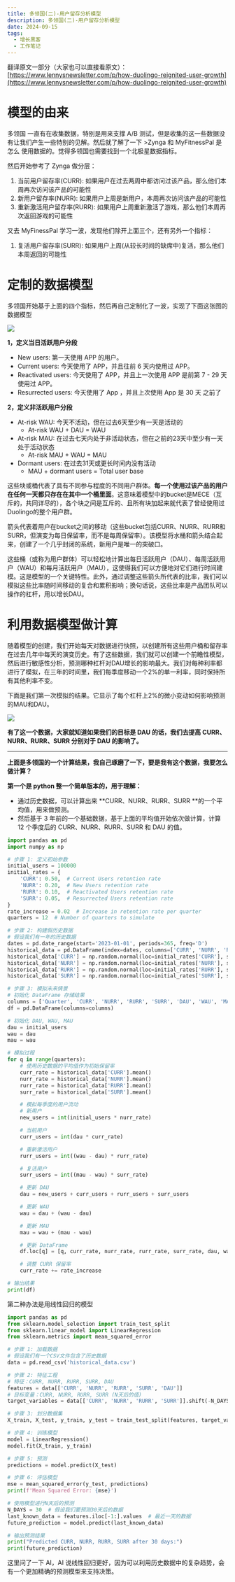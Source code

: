 ```yaml
---
title: 多领国(二)-用户留存分析模型
description: 多领国(二)-用户留存分析模型
date: 2024-09-15
tags:
  - 增长黑客
  - 工作笔记
---
```



翻译原文一部分（大家也可以直接看原文）：[https://www.lennysnewsletter.com/p/how-duolingo-reignited-user-growth](https://www.lennysnewsletter.com/p/how-duolingo-reignited-user-growth)


# 模型的由来
多领国 一直有在收集数据，特别是用来支撑 A/B 测试，但是收集的这一些数据没有让我们产生一些特别的见解。然后就了解了一下 >Zynga 和 MyFitnessPal 是怎么 使用数据的。觉得多领国也需要找到一个北极星数据指标。



然后开始参考了 Zynga 做分层：



1. 当前用户留存率(CURR):  如果用户在过去两周中都访问过该产品，那么他们本周再次访问该产品的可能性
2. 新用户留存率(NURR):  如果用户上周是新用户，本周再次访问该产品的可能性
3. 重新激活用户留存率(RURR):  如果用户上周重新激活了游戏，那么他们本周再次返回游戏的可能性



又去 MyFinessPal 学习一波，发现他们除开上面三个，还有另外一个指标：

1. 复活用户留存率(SURR):  如果用户上周(从较长时间的缺席中)复活，那么他们本周返回的可能性

# 定制的数据模型
多领国开始基于上面的四个指标，然后再自己定制化了一波，实现了下面这张图的数据模型

![](../images/工作笔记/05-1.png)





**1，定义当日活跃用户分段**

+ New users:  第一天使用 APP 的用户。
+ Current users: 今天使用了 APP，并且往前 6 天内使用过 APP。
+ Reactivated users: 今天使用了 APP，并且上一次使用 APP 是前第 7 - 29 天使用过 APP。
+ Resurrected users: 今天使用了 App ，并且上次使用 App 是 30 天 之前了



**2，定义非活跃用户分段**

+ At-risk WAU: 今天不活动，但在过去6天至少有一天是活动的
    - At-risk WAU + DAU = WAU 
+ At-risk MAU: 在过去七天内处于非活动状态，但在之前的23天中至少有一天处于活动状态
    - At-risk MAU + WAU = MAU
+ Dormant users: 在过去31天或更长时间内没有活动
    - MAU + dormant users =  Total user base



这些块或桶代表了具有不同参与程度的不同用户群体。**每一个使用过该产品的用户在任何一天都只存在在其中一个桶里面**。这意味着模型中的bucket是MECE（互斥的，共同详尽的），各个块之间是互斥的、且所有块加起来就代表了曾经使用过Duolingo的整个用户群。



箭头代表着用户在bucket之间的移动（这些bucket包括CURR、NURR、RURR和SURR，但演变为每日保留率，而不是每周保留率）。该模型将水桶和箭头结合起来，创建了一个几乎封闭的系统，新用户是唯一的突破口。



这些桶（或称为用户群体）可以轻松地计算出每日活跃用户（DAU）、每周活跃用户（WAU）和每月活跃用户（MAU），这使得我们可以方便地对它们进行时间建模。这是模型的一个关键特性。此外，通过调整这些箭头所代表的比率，我们可以模拟这些比率随时间移动的复合和累积影响；换句话说，这些比率是产品团队可以操作的杠杆，用以增长DAU。

# 利用数据模型做计算
随着模型的创建，我们开始每天对数据进行快照，以创建所有这些用户桶和留存率在过去几年中每天的演变历史。有了这些数据，我们就可以创建一个前瞻性模型，然后进行敏感性分析，预测哪种杠杆对DAU增长的影响最大。我们对每种利率都进行了模拟，在三年的时间里，我们每季度移动一个2%的单一利率，同时保持所有其他利率不变。



下面是我们第一次模拟的结果。它显示了每个杠杆上2%的微小变动如何影响预测的MAU和DAU。

![](../images/工作笔记/05-2.png)

**有了这一个数据，大家就知道如果我们的目标是 DAU 的话，我们去提高 CURR、NURR、RURR、SURR 分别对于 DAU 的影响了。**

****

**上面是多领国的一个计算结果，我自己琢磨了一下，要是我有这个数据，我要怎么做计算？**

**第一个是 python 整一个简单版本的，用于理解：**

+ 通过历史数据，可以计算出来 **CURR、NURR、RURR、SURR **的一个平均值，用来做预测。
+ 然后基于 3 年前的一个基础数据，基于上面的平均值开始依次做计算，计算 12 个季度后的 CURR、NURR、RURR、SURR 和 DAU 的值。

```python
import pandas as pd
import numpy as np

# 步骤 1: 定义初始参数
initial_users = 100000
initial_rates = {
    'CURR': 0.50,  # Current Users retention rate
    'NURR': 0.20,  # New Users retention rate
    'RURR': 0.10,  # Reactivated Users retention rate
    'SURR': 0.05,  # Resurrected Users retention rate
}
rate_increase = 0.02  # Increase in retention rate per quarter
quarters = 12  # Number of quarters to simulate

# 步骤 2: 构建假历史数据
# 假设我们有一年的历史数据
dates = pd.date_range(start='2023-01-01', periods=365, freq='D')
historical_data = pd.DataFrame(index=dates, columns=['CURR', 'NURR', 'RURR', 'SURR'])
historical_data['CURR'] = np.random.normal(loc=initial_rates['CURR'], scale=0.05, size=len(dates))
historical_data['NURR'] = np.random.normal(loc=initial_rates['NURR'], scale=0.05, size=len(dates))
historical_data['RURR'] = np.random.normal(loc=initial_rates['RURR'], scale=0.05, size=len(dates))
historical_data['SURR'] = np.random.normal(loc=initial_rates['SURR'], scale=0.05, size=len(dates))

# 步骤 3: 模拟未来情景
# 初始化 DataFrame 存储结果
columns = ['Quarter', 'CURR', 'NURR', 'RURR', 'SURR', 'DAU', 'WAU', 'MAU']
df = pd.DataFrame(columns=columns)

# 初始化 DAU, WAU, MAU
dau = initial_users
wau = dau
mau = wau

# 模拟过程
for q in range(quarters):
    # 使用历史数据的平均值作为初始保留率
    curr_rate = historical_data['CURR'].mean()
    nurr_rate = historical_data['NURR'].mean()
    rurr_rate = historical_data['RURR'].mean()
    surr_rate = historical_data['SURR'].mean()

    # 模拟每季度的用户流动
    # 新用户
    new_users = int(initial_users * nurr_rate)

    # 当前用户
    curr_users = int(dau * curr_rate)

    # 重新激活用户
    rurr_users = int((wau - dau) * rurr_rate)

    # 复活用户
    surr_users = int((mau - wau) * surr_rate)

    # 更新 DAU
    dau = new_users + curr_users + rurr_users + surr_users

    # 更新 WAU
    wau = dau + (wau - dau)

    # 更新 MAU
    mau = wau + (mau - wau)

    # 更新 DataFrame
    df.loc[q] = [q, curr_rate, nurr_rate, rurr_rate, surr_rate, dau, wau, mau]

    # 调整 CURR 保留率
    curr_rate += rate_increase

# 输出结果
print(df)
```



第二种办法是用线性回归的模型

```python
import pandas as pd
from sklearn.model_selection import train_test_split
from sklearn.linear_model import LinearRegression
from sklearn.metrics import mean_squared_error

# 步骤 1: 加载数据
# 假设我们有一个CSV文件包含了历史数据
data = pd.read_csv('historical_data.csv')

# 步骤 2: 特征工程
# 特征：CURR, NURR, RURR, SURR, DAU
features = data[['CURR', 'NURR', 'RURR', 'SURR', 'DAU']]
# 目标变量：CURR, NURR, RURR, SURR (N天后的值)
target_variables = data[['CURR', 'NURR', 'RURR', 'SURR']].shift(-N_DAYS)  # 假设N_DAYS为预测天数

# 步骤 3: 划分数据集
X_train, X_test, y_train, y_test = train_test_split(features, target_variables, test_size=0.2, random_state=42)

# 步骤 4: 训练模型
model = LinearRegression()
model.fit(X_train, y_train)

# 步骤 5: 预测
predictions = model.predict(X_test)

# 步骤 6: 评估模型
mse = mean_squared_error(y_test, predictions)
print(f'Mean Squared Error: {mse}')

# 使用模型进行N天后的预测
N_DAYS = 30  # 假设我们要预测30天后的数据
last_known_data = features.iloc[-1:].values  # 最近一天的数据
future_prediction = model.predict(last_known_data)

# 输出预测结果
print("Predicted CURR, NURR, RURR, SURR after 30 days:")
print(future_prediction)
```



这里问了一下 AI，AI 说线性回归更好，因为可以利用历史数据中的复杂趋势，会有一个更加精确的预测模型来支持决策。

